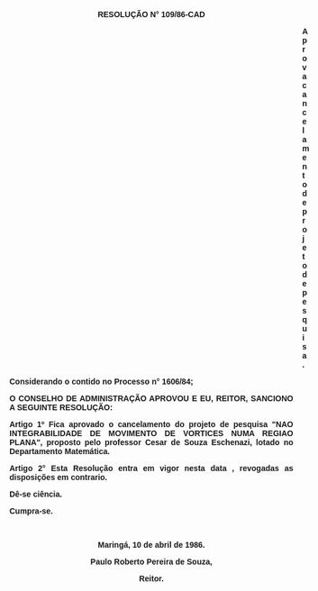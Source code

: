 <BODY>

<B><FONT FACE="Arial"><P ALIGN="CENTER">RESOLU&Ccedil;&Atilde;O N° 109/86-CAD</P>
<P ALIGN="CENTER"></P><DIR>
<DIR>
<DIR>
<DIR>
<DIR>
<DIR>
<DIR>
<DIR>
<DIR>
<DIR>
<DIR>
<DIR>
<DIR>

<P ALIGN="JUSTIFY">Aprova cancelamento de projeto de pesquisa.</P>
</B><P ALIGN="JUSTIFY"></P></DIR>
</DIR>
</DIR>
</DIR>
</DIR>
</DIR>
</DIR>
</DIR>
</DIR>
</DIR>
</DIR>
</DIR>
</DIR>

<P ALIGN="JUSTIFY">Considerando o contido no Processo n° 1606/84;</P>
<P ALIGN="JUSTIFY"></P>
<B><P ALIGN="JUSTIFY">O CONSELHO DE ADMINISTRA&Ccedil;&Atilde;O APROVOU E EU, REITOR, SANCIONO A SEGUINTE RESOLU&Ccedil;&Atilde;O:</P>
</B><P ALIGN="JUSTIFY"></P>
<P ALIGN="JUSTIFY">Artigo 1º  Fica aprovado o cancelamento do projeto de pesquisa "NAO INTEGRABILIDADE DE MOVIMENTO DE VORTICES NUMA REGIAO PLANA", proposto pelo professor Cesar de Souza Eschenazi, lotado no Departamento Matem&aacute;tica.</P>
<P ALIGN="JUSTIFY">Artigo 2°  Esta Resolu&ccedil;&atilde;o entra em vigor nesta data , revogadas<B> </B>as disposi&ccedil;&otilde;es em contrario.</P>
<P ALIGN="JUSTIFY">D&ecirc;-se ci&ecirc;ncia.</P>
<P ALIGN="JUSTIFY">Cumpra-se.</P>
<P ALIGN="JUSTIFY"></P>
<P ALIGN="CENTER">&nbsp;</P>
<P ALIGN="CENTER">Maring&aacute;, 10 de abril de 1986.</P>
<P ALIGN="CENTER"></P>
<P ALIGN="CENTER">Paulo Roberto Pereira de Souza,</P>
<B><P ALIGN="CENTER">Reitor.</P></B></FONT></BODY>
